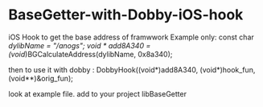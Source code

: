 # BaseGetter-with-Dobby-iOS-hook
iOS Hook 
to get the base address of framwwork Example only: 
const char *dylibName = "/anogs";
void * add8A340 = (void*)BGCalculateAddress(dylibName, 0x8a340);

then to use it with dobby : 
DobbyHook((void*)add8A340, (void*)hook_fun, (void**)&orig_fun);

look at example file.
add to your project libBaseGetter
